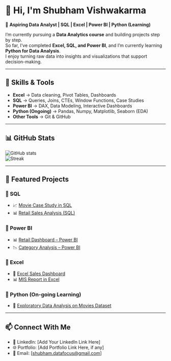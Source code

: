 # 👋 Hi, I'm Shubham Vishwakarma  

🎯 **Aspiring Data Analyst | SQL | Excel | Power BI | Python (Learning)**  

I’m currently pursuing a **Data Analytics course** and building projects step by step.  
So far, I’ve completed **Excel, SQL, and Power BI**, and I’m currently learning **Python for Data Analysis**.  
I enjoy turning raw data into insights and visualizations that support decision-making.  

---

## 🔧 Skills & Tools  
- **Excel** → Data cleaning, Pivot Tables, Dashboards  
- **SQL** → Queries, Joins, CTEs, Window Functions, Case Studies  
- **Power BI** → DAX, Data Modeling, Interactive Dashboards  
- **Python (Ongoing)** → Pandas, Numpy, Matplotlib, Seaborn (EDA)  
- **Other Tools** → Git & GitHub  

---

## 📊 GitHub Stats  
![GitHub stats](https://github-readme-stats.vercel.app/api?username=YOUR_GITHUB_USERNAME&show_icons=true&theme=radical)  
![Streak](https://streak-stats.demolab.com/?user=YOUR_GITHUB_USERNAME&theme=radical)  

---

## 📂 Featured Projects  

### 🔹 SQL  
- 📈 [Movie Case Study in SQL]([https://github.com/YOUR_GITHUB_USERNAME/sql-movie-case-study](https://github.com/ShubhamInnovate/Superstore-Sales-Analysis---SQL))  
- 📊 [Retail Sales Analysis (SQL)](https://github.com/YOUR_GITHUB_USERNAME/sql-retail-sales)  

### 🔹 Power BI  
- 📊 [Retail Dashboard – Power BI](https://github.com/YOUR_GITHUB_USERNAME/retail-powerbi-dashboard)  
- 📉 [Category Analysis – Power BI](https://github.com/YOUR_GITHUB_USERNAME/powerbi-category-analysis)  

### 🔹 Excel  
- 📑 [Excel Sales Dashboard](https://github.com/YOUR_GITHUB_USERNAME/excel-sales-dashboard)  
- 📊 [MIS Report in Excel](https://github.com/YOUR_GITHUB_USERNAME/excel-mis-report)  

### 🔹 Python (On-going Learning)  
- 🐍 [Exploratory Data Analysis on Movies Dataset](https://github.com/YOUR_GITHUB_USERNAME/python-movies-eda)  

---

## 📫 Connect With Me  
- 💼 LinkedIn: [Add Your LinkedIn Link Here]  
- 🌐 Portfolio: [Add Portfolio Link Here, if any]  
- 📧 Email: [shubham.datafocus@gmail.com]  
